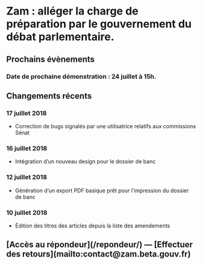# Zam : alléger la charge de préparation par le gouvernement du débat parlementaire.

## Prochains évènements

### Date de prochaine démonstration : 24 juillet à 15h.

## Changements récents

### 17 juillet 2018

* Correction de bugs signalés par une utilisatrice relatifs aux commissions Sénat

### 16 juillet 2018

* Intégration d’un nouveau design pour le dossier de banc

### 12 juillet 2018

* Génération d’un export PDF basique prêt pour l’impression du dossier de banc

### 10 juillet 2018

* Édition des titres des articles depuis la liste des amendements

<h2 class="center">[Accès au répondeur](/repondeur/) — [Effectuer des retours](mailto:contact@zam.beta.gouv.fr)</h2>
